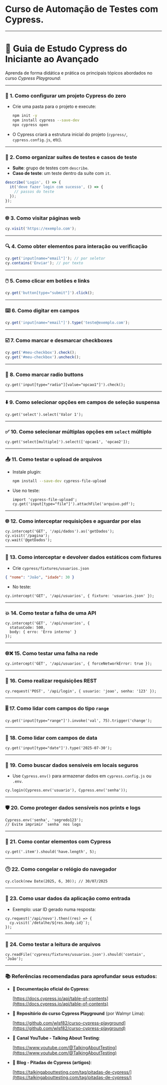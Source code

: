 # Curso de Automação de Testes com Cypress.

---

# 🧪 **Guia de Estudo Cypress do Iniciante ao Avançado**

Aprenda de forma didática e prática os principais tópicos abordados no curso *Cypress Playground*:

---

### 🔧 **1. Como configurar um projeto Cypress do zero**

- Crie uma pasta para o projeto e execute:
    
    ```bash
    npm init -y
    npm install cypress --save-dev
    npx cypress open
    
    ```
    
- O Cypress criará a estrutura inicial do projeto (`cypress/`, `cypress.config.js`, etc).

---

### 📁 **2. Como organizar suítes de testes e casos de teste**

- **Suíte**: grupo de testes com `describe`.
- **Caso de teste**: um teste dentro da suíte com `it`.

```jsx
describe('Login', () => {
  it('deve fazer login com sucesso', () => {
    // passos do teste
  });
});

```

---

### 🌐 **3. Como visitar páginas web**

```jsx
cy.visit('https://exemplo.com');

```

---

### 🔍 **4. Como obter elementos para interação ou verificação**

```jsx
cy.get('input[name="email"]'); // por seletor
cy.contains('Enviar'); // por texto

```

---

### 🖱️ **5. Como clicar em botões e links**

```jsx
cy.get('button[type="submit"]').click();

```

---

### ⌨️ **6. Como digitar em campos**

```jsx
cy.get('input[name="email"]').type('teste@exemplo.com');

```

---

### ☑️ **7. Como marcar e desmarcar checkboxes**

```jsx
cy.get('#meu-checkbox').check();
cy.get('#meu-checkbox').uncheck();

```

---

### 🔘 **8. Como marcar radio buttons**

```
cy.get('input[type="radio"][value="opcao1"]').check();

```

---

### ⬇️ **9. Como selecionar opções em campos de seleção suspensa**

```
cy.get('select').select('Valor 1');

```

---

### ✅ **10. Como selecionar múltiplas opções em `select` múltiplo**

```
cy.get('select[multiple]').select(['opcao1', 'opcao2']);

```

---

### 📤 **11. Como testar o upload de arquivos**

- Instale plugin:
    
    ```bash
    npm install --save-dev cypress-file-upload
    
    ```
    
- Use no teste:
    
    ```
    import 'cypress-file-upload';
    cy.get('input[type="file"]').attachFile('arquivo.pdf');
    
    ```
    

---

### 🌐 **12. Como interceptar requisições e aguardar por elas**

```
cy.intercept('GET', '/api/dados').as('getDados');
cy.visit('/pagina');
cy.wait('@getDados');

```

---

### 🧪 **13. Como interceptar e devolver dados estáticos com fixtures**

- Crie `cypress/fixtures/usuarios.json`

```json
{ "nome": "João", "idade": 30 }

```

- No teste:

```
cy.intercept('GET', '/api/usuarios', { fixture: 'usuarios.json' });

```

---

### 💥 **14. Como testar a falha de uma API**

```
cy.intercept('GET', '/api/usuarios', {
  statusCode: 500,
  body: { erro: 'Erro interno' }
});

```

---

### 🌐❌ **15. Como testar uma falha na rede**

```
cy.intercept('GET', '/api/usuarios', { forceNetworkError: true });

```

---

### 🔁 **16. Como realizar requisições REST**

```
cy.request('POST', '/api/login', { usuario: 'joao', senha: '123' });

```

---

### 🎚️ **17. Como lidar com campos do tipo `range`**

```
cy.get('input[type="range"]').invoke('val', 75).trigger('change');

```

---

### 📅 **18. Como lidar com campos de data**

```
cy.get('input[type="date"]').type('2025-07-30');

```

---

### 🔐 **19. Como buscar dados sensíveis em locais seguros**

- Use `Cypress.env()` para armazenar dados em `cypress.config.js` ou `.env`.

```
cy.login(Cypress.env('usuario'), Cypress.env('senha'));

```

---

### 🛡️ **20. Como proteger dados sensíveis nos prints e logs**

```
Cypress.env('senha', 'segredo123');
// Evite imprimir `senha` nos logs

```

---

### 🔢 **21. Como contar elementos com Cypress**

```
cy.get('.item').should('have.length', 5);

```

---

### 🕒 **22. Como congelar o relógio do navegador**

```
cy.clock(new Date(2025, 6, 30)); // 30/07/2025

```

---

### 🔄 **23. Como usar dados da aplicação como entrada**

- Exemplo: usar ID gerado numa resposta:

```
cy.request('/api/novo').then((res) => {
  cy.visit(`/detalhe/${res.body.id}`);
});

```

---

### 📂 **24. Como testar a leitura de arquivos**

```
cy.readFile('cypress/fixtures/usuarios.json').should('contain', 'João');

```

---

### 📚 Referências recomendadas para aprofundar seus estudos:

- 📘 **Documentação oficial do Cypress**:
    
    [https://docs.cypress.io/api/table-of-contents](https://docs.cypress.io/api/table-of-contents)
    
- 🧪 **Repositório do curso Cypress Playground** (por Walmyr Lima):
    
    [https://github.com/wlsf82/curso-cypress-playground](https://github.com/wlsf82/curso-cypress-playground)
    
- 🎥 **Canal YouTube - Talking About Testing**:
    
    [https://www.youtube.com/@TalkingAboutTesting](https://www.youtube.com/@TalkingAboutTesting)
    
- 🧂 **Blog - Pitadas de Cypress (artigos)**:
    
    [https://talkingabouttesting.com/tag/pitadas-de-cypress/](https://talkingabouttesting.com/tag/pitadas-de-cypress/)